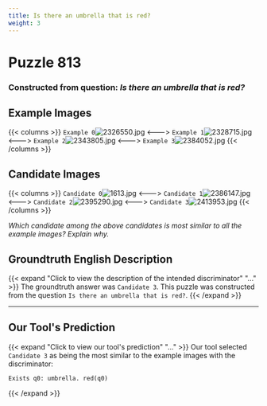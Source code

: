 ```yaml
---
title: Is there an umbrella that is red?
weight: 3
---
```


# Puzzle 813
### Constructed from question: _Is there an umbrella that is red?_


## Example Images
{{< columns >}}
`Example 0`![2326550.jpg](/gqa_images/2326550.jpg)
<--->
`Example 1`![2328715.jpg](/gqa_images/2328715.jpg)
<--->
`Example 2`![2343805.jpg](/gqa_images/2343805.jpg)
<--->
`Example 3`![2384052.jpg](/gqa_images/2384052.jpg)
{{< /columns >}}

## Candidate Images
{{< columns >}}
`Candidate 0`![1613.jpg](/gqa_images/1613.jpg)
<--->
`Candidate 1`![2386147.jpg](/gqa_images/2386147.jpg)
<--->
`Candidate 2`![2395290.jpg](/gqa_images/2395290.jpg)
<--->
`Candidate 3`![2413953.jpg](/gqa_images/2413953.jpg)
{{< /columns >}}

*Which candidate among the above candidates is most similar to all the example images? Explain why.*

## Groundtruth English Description

{{< expand "Click to view the description of the intended discriminator" "..." >}}
The groundtruth answer was `Candidate 3`. This puzzle was constructed from the question `Is there an umbrella that is red?`.
{{< /expand >}}

---

## Our Tool's Prediction

{{< expand "Click to view our tool's prediction" "..." >}}
Our tool selected `Candidate 3` as being the most similar to the example images with the discriminator:
```plaintext
Exists q0: umbrella. red(q0)
```
{{< /expand >}}
